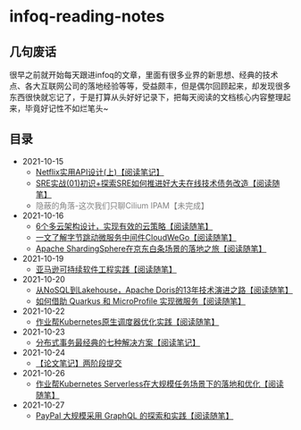 <!--
 * @Descripttion: 
 * @version: 
 * @Author: cm.d
 * @Date: 2021-10-25 10:08:15
 * @LastEditors: cm.d
 * @LastEditTime: 2021-10-28 00:43:58
-->


# infoq-reading-notes

## 几句废话

很早之前就开始每天跟进infoq的文章，里面有很多业界的新思想、经典的技术点、各大互联网公司的落地经验等等，受益颇丰，但是偶尔回顾起来，却发现很多东西很快就忘记了，于是打算从头好好记录下，把每天阅读的文档核心内容整理起来，毕竟好记性不如烂笔头~

## 目录

* 2021-10-15
  * [Netflix实用API设计(上)【阅读笔记】](./2021-10-15/Netflix实用API设计(上).md)
  * [SRE实战(01)初识+探索SRE如何推进好大夫在线技术债务改造【阅读随笔】](./2021-10-15/SRE实战(01)初识+探索SRE如何推进好大夫在线技术债务改造.md)
  * <font color=gray>隐蔽的角落-这次我们只聊Cilium IPAM【未完成】</font>
* 2021-10-16
  * [6个多云架构设计，实现有效的云策略【阅读随笔】](./2021-10-16/6个多云架构设计，实现有效的云策略.md)
  * [一文了解字节跳动微服务中间件CloudWeGo【阅读随笔】](2021-10-16/一文了解字节跳动微服务中间件CloudWeGo.md)
  * [Apache ShardingSphere在京东白条场景的落地之旅【阅读随笔】](./2021-10-16/Apache%20ShardingSphere在京东白条场景的落地之旅.md)
* 2021-10-19
  * [亚马逊可持续软件工程实践【阅读随笔】](./2021-10-19/亚马逊可持续软件工程实践.md)
* 2021-10-20
  * [从NoSQL到Lakehouse，Apache Doris的13年技术演进之路【阅读随笔】](./2021-10-20/从NoSQL到Lakehouse，Apache%20Doris的13年技术演进之路.md)
  * [如何借助 Quarkus 和 MicroProfile 实现微服务【阅读随笔】](./2021-10-20/如何借助Quarkus和MicroProfile实现微服务.md)
* 2021-10-22
  * [作业帮Kubernetes原生调度器优化实践【阅读随笔】](./2021-10-22/作业帮Kubernetes原生调度器优化实践.md)
* 2021-10-23
  * [分布式事务最经典的七种解决方案【阅读笔记】](./2021-10-23/分布式事务最经典的七种解决方案.md)
* 2021-10-24
  * [【论文笔记】两阶段提交](./2021-10-24/【论文笔记】两阶段提交.md)
* 2021-10-26
  * [作业帮Kubernetes Serverless在大规模任务场景下的落地和优化【阅读随笔】](./2021-10-26/作业帮Kubernetes%20Serverless在大规模任务场景下的落地和优化.md)
* 2021-10-27
  * [PayPal 大规模采用 GraphQL 的探索和实践【阅读随笔】](./2021-10-27/PayPal%20大规模采用%20GraphQL%20的探索和实践.md)